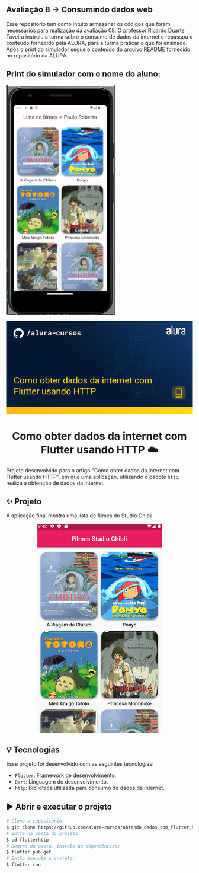 ## Avaliação 8 -> Consumindo dados web
Esse repositório tem como intuito armazenar os códigos que foram necessários para realização da avaliação 08.
O professor Ricardo Duarte Taveira instruiu a turma sobre o consumo de dados da internet e repassou o conteúdo
fornecido pela ALURA, para a turma praticar o que foi ensinado. Após o print do simulador segue o conteúdo do
arquivo README fornecido no repositório da ALURA.

## Print do simulador com o nome do aluno:

![Texto Alternativo](print_av08.png)


<img src= "images/header.png">

<h1 align="center"> Como obter dados da internet com Flutter usando HTTP ☁️ </h1>

Projeto desenvolvido para o artigo "Como obter dados da internet com Flutter usando HTTP”, em que uma aplicação, utilizando o pacote `http`, realiza a obtenção de dados da internet.

## ✨ Projeto

A aplicação final mostra uma lista de filmes do Studio Ghibli.

<p align="center">
  <img src="images/filmesapp.gif" alt= "Gif colorido da aplicação desenvolvida." />
</p>

## 💡 Tecnologias

Esse projeto foi desenvolvido com as seguintes tecnologias:

- `Flutter`: Framework de desenvolvimento.
- `Dart`: Linguagem de desenvolvimento.
- `http`: Biblioteca utilizada para consumo de dados da internet.

## ▶️ Abrir e executar o projeto

```bash
# Clone o repositório:
$ git clone https://github.com/alura-cursos/obtendo_dados_com_flutter_http
# Entre na pasta do projeto:
$ cd flutterhttp
# Dentro da pasta, instale as dependências:
$ flutter pub get
# Então execute o projeto:
$ flutter run
```
